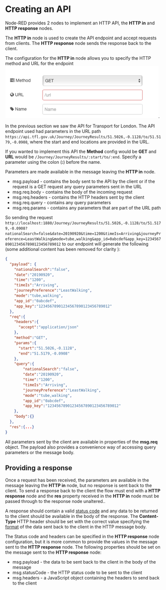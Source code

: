 # Creating an API

Node-RED provides 2 nodes to implement an HTTP API, the **HTTP in** and **HTTP response** nodes.

The **HTTP in** node is used to create the API endpoint and accept requests from clients.  The **HTTP response** node sends the response back to the client.

The configuration for the **HTTP in** node allows you to specify the HTTP method and URL for the endpoint ![http in config](image/httpInConfig.png).

In the previous section we saw the API for Transport for London.  The API endpoint used had parameters in the URL path ```https://api.tfl.gov.uk/Journey/JourneyResults/51.5026,-0.1128/to/51.5179,-0.0908```, where the start and end locations are provided in the URL.

If you wanted to implement this API the **Method** config would be **GET** and **URL** would be ```/Journey/JourneyResults/:start/to/:end```.  Specify a parameter using the colon (**:**) before the name.

Parameters are made available in the message leaving the **HTTP in** node.

- msg.payload - contains the body sent to the API by the client or if the request is a GET request any query parameters sent in the URL
- msg.req.body - contains the body of the incoming request
- msg.req.headers - contains the HTTP headers sent by the client
- msg.req.query - contains any query parameters
- msg.req.params - contains any parameters that are part of the URL path

So sending the request ```http://localhost:1880/Journey/JourneyResults/51.5026,-0.1128/to/51.5179,-0.0908?nationalSearch=false&date=20190920&time=1200&timeIs=Arriving&journeyPreference=LeastWalking&mode=tube,walking&app_id=0abcdef&app_key=12345678901234567890123456789012``` to our endpoint will generate the following (some additional content has been removed for clarity ):

```JSON
{
  "payload": {
    "nationalSearch":"false",
    "date":"20190920",
    "time":"1200",
    "timeIs":"Arriving",
    "journeyPreference":"LeastWalking",
    "mode":"tube,walking",
    "app_id":"0abcdef",
    "app_key":"12345678901234567890123456789012"
  },
  "req":{
    "headers":{
      "accept":"application/json"
    },
    "method":"GET",
    "params":{
      "start":"51.5026,-0.1128",
      "end":"51.5179,-0.0908"
    },
    "query":{
        "nationalSearch":"false",
        "date":"20190920",
        "time":"1200",
        "timeIs":"Arriving",
        "journeyPreference":"LeastWalking",
        "mode":"tube,walking",
        "app_id":"0abcdef",
        "app_key":"12345678901234567890123456789012"
    },
    "body":{}
  },
  "res":{...}
}
```

All parameters sent by the client are available in properties of the **msg.req** object.  The payload also provides a convenience way of accessing query parameters or the message body.

## Providing a response

Once a request has been received, the parameters are available in the message leaving the **HTTP in** node, but no response is sent back to the client.  To send a response back to the client the flow must end with a **HTTP response** node and the **res** property received in the **HTTP in** node must be passed through to the response node unaltered..

A response should contain a valid [status code](https://tools.ietf.org/html/rfc7231#section-6) and any data to be returned to the client should be available in the body of the response.  The **Content-Type** HTTP header should be set with the correct value specifying the [format](https://www.iana.org/assignments/media-types/media-types.xhtml) of the data sent back to the client in the HTTP message body.

The Status code and headers can be specified in the **HTTP response** node configuration, but it is more common to provide the values in the message sent to the **HTTP response** node.  The following properties should be set on the message sent to the **HTTP response** node:

- msg.payload - the data to be sent back to the client in the body of the message
- msg.statusCode - the HTTP status code to be sent to the client
- msg.headers - a JavaScript object containing the headers to send back to the client
